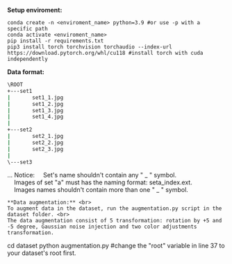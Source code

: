 **Setup enviroment:**
```
conda create -n <enviroment_name> python=3.9 #or use -p with a specific path
conda activate <enviroment_name> 
pip install -r requirements.txt
pip3 install torch torchvision torchaudio --index-url https://download.pytorch.org/whl/cu118 #install torch with cuda independently 
```
**Data format:** <br>
```bash
\ROOT
+---set1
|       set1_1.jpg
|       set1_2.jpg
|       set1_3.jpg
|       set1_4.jpg
|
+---set2
|       set2_1.jpg
|       set2_2.jpg
|       set2_3.jpg
|
\---set3
```
...
Notice: 
 &nbsp;&nbsp;&nbsp;&nbsp;Set's name shouldn't contain any " _ " symbol. <br>
 &nbsp;&nbsp;&nbsp;&nbsp;Images of set "a" must has the naming format: seta_index.ext. <br>
 &nbsp;&nbsp;&nbsp;&nbsp;Images names shouldn't contain more than one " _ " symbol. <br>
 ```
**Data augmentation:** <br>
To augment data in the dataset, run the augmentation.py script in the dataset folder. <br>
The data augmentation consist of 5 transformation: rotation by +5 and -5 degree, Gaussian noise injection and two color adjustments transformation.
```
cd dataset 
python augmentation.py #change the "root" variable in line 37 to your dataset's root first.
```
